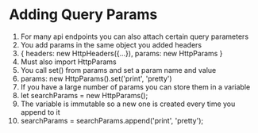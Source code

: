 # Adding Query Params
01. For many api endpoints you can also attach certain query parameters
02. You add params in the same object you added headers
03. { headers: new HttpHeaders({...}), params: new HttpParams }
04. Must also import HttpParams
05. You call set() from params and set a param name and value
06. params: new HttpParams().set('print', 'pretty')
07. If you have a large number of params you can store them in a variable
08. let searchParams = new HttpParams();
09. The variable is immutable so a new one is created every time you append to it
10. searchParams = searchParams.append('print', 'pretty');